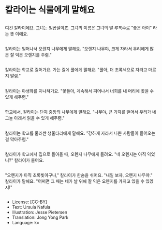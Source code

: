 # 칼라이는 식물에게 말해요

##
여긴 칼라이에요. 그녀는 일곱살이죠. 그녀의 이름은 그녀의 말 루북수로 "좋은 아이" 라는 뜻 이에요.

##
칼라이는 일어나서 오렌지 나무에게 말해요. "오렌지 나무야, 크게 자라서 우리에게 많은 잘 익은 오렌지를 주렴."

##
칼라이는 학교로 걸어가요. 가는 길에 풀에게 말해요. "풀아, 더 초록색으로 자라고 마르지 말렴."

##
칼라이는 야생화를 지나쳐가요. "꽃들아, 계속해서 피어나서 너희를 내 머리에 꽂을 수 있게 해주렴."

##
학교에서, 칼라이는 단지 중앙의 나무에게 말해요. "나무야, 큰 가지를 뻗어서 우리가 네 그늘 아래서 읽을 수 있게 해주렴."

##
칼라이는 학교를 둘러싼 생울타리에게 말해요. "강하게 자라서 나쁜 사람들이 들어오는 걸 막아주렴."

##
칼라이가 학교에서 집으로 돌아올 때, 오렌지 나무에게 들려요. "네 오렌지는 아직 익었니?" 칼라이가 물어요.

##
"오렌지가 아직 초록빛이구나," 칼라이가 한숨을 쉬어요. "내일 보자, 오렌지 나무야." 칼라이가 말해요. "어쩌면 그 때는 네가 날 위해 잘 익은 오렌지를 가지고 있을 수 있겠지!"

##
* License: [CC-BY]
* Text: Ursula Nafula
* Illustration: Jesse Pietersen
* Translation: Jong Yong Park
* Language: ko
